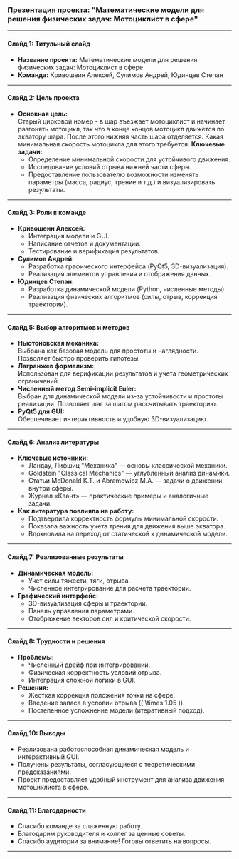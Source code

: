 ### Презентация проекта: "Математические модели для решения физических задач: Мотоциклист в сфере"

---

#### **Слайд 1: Титульный слайд**
- **Название проекта:** Математические модели для решения физических задач: Мотоциклист в сфере  
- **Команда:** Кривошеин Алексей, Сулимов Андрей, Юдинцев Степан  

---

#### **Слайд 2: Цель проекта**
- **Основная цель:**  
  Старый цирковой номер - в шар въезжает мотоциклист и начинает разгонять мотоцикл, так что в конце концов мотоцикл движется по экватору шара. После этого нижняя часть шара отделяется. Какая минимальная скорость мотоцикла для этого требуется.
  **Ключевые задачи:**  
  - Определение минимальной скорости для устойчивого движения.  
  - Исследование условий отрыва нижней части сферы.  
  - Предоставление пользователю возможности изменять параметры (масса, радиус, трение и т.д.) и визуализировать результаты.  

---

#### **Слайд 3: Роли в команде**
- **Кривошеин Алексей:**  
  - Интеграция модели и GUI.  
  - Написание отчетов и документации.  
  - Тестирование и верификация результатов.  
- **Сулимов Андрей:**  
  - Разработка графического интерфейса (PyQt5, 3D-визуализация).  
  - Реализация элементов управления и отображения данных.  
- **Юдинцев Степан:**  
  - Разработка динамической модели (Python, численные методы).  
  - Реализация физических алгоритмов (силы, отрыв, коррекция траектории).  

---

#### **Слайд 5: Выбор алгоритмов и методов**
- **Ньютоновская механика:**  
  Выбрана как базовая модель для простоты и наглядности. Позволяет быстро проверить гипотезы.  
- **Лагранжев формализм:**  
  Использован для верификации результатов и учета геометрических ограничений.  
- **Численный метод Semi-implicit Euler:**  
  Выбран для динамической модели из-за устойчивости и простоты реализации. Позволяет шаг за шагом рассчитывать траекторию.  
- **PyQt5 для GUI:**  
  Обеспечивает интерактивность и удобную 3D-визуализацию.  

---

#### **Слайд 6: Анализ литературы**
- **Ключевые источники:**  
  - Ландау, Лифшиц "Механика" — основы классической механики.  
  - Goldstein "Classical Mechanics" — углубленный анализ динамики.  
  - Статьи McDonald K.T. и Abramowicz M.A. — задачи о движении внутри сферы.  
  - Журнал «Квант» — практические примеры и аналогичные задачи.  
- **Как литература повлияла на работу:**  
  - Подтвердила корректность формулы минимальной скорости.  
  - Показала важность учета трения для движения выше экватора.  
  - Вдохновила на переход от статической к динамической модели.  

---

#### **Слайд 7: Реализованные результаты**
- **Динамическая модель:**  
  - Учет силы тяжести, тяги, отрыва.  
  - Численное интегрирование для расчета траектории.  
- **Графический интерфейс:**  
  - 3D-визуализация сферы и траектории.  
  - Панель управления параметрами.  
  - Отображение векторов сил и критической скорости.  

---

#### **Слайд 8: Трудности и решения**
- **Проблемы:**  
  - Численный дрейф при интегрировании.  
  - Физическая корректность условий отрыва.  
  - Интеграция сложной логики в GUI.  
- **Решения:**  
  - Жесткая коррекция положения точки на сфере.  
  - Введение запаса в условии отрыва (\( \times 1.05 \)).  
  - Постепенное усложнение модели (итеративный подход).  

---

#### **Слайд 10: Выводы**
- Реализована работоспособная динамическая модель и интерактивный GUI.  
- Получены результаты, согласующиеся с теоретическими предсказаниями.  
- Проект предоставляет удобный инструмент для анализа движения мотоциклиста в сфере.  

---

#### **Слайд 11: Благодарности**
- Спасибо команде за слаженную работу.  
- Благодарим руководителя и коллег за ценные советы.  
- Спасибо аудитории за внимание! Готовы ответить на вопросы.  

--- 